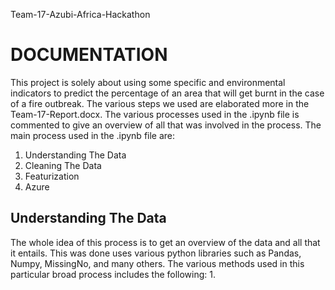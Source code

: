 Team-17-Azubi-Africa-Hackathon
# DOCUMENTATION
This project is solely about using some specific and environmental indicators to predict the percentage of an area that will get burnt in the case of a fire outbreak.
The various steps we used are elaborated more in the Team-17-Report.docx. The various processes used in the .ipynb file is commented to give an overview of all that was involved in the process. The main process used in the .ipynb file are: 
1. Understanding The Data
2. Cleaning The Data
3. Featurization
4. Azure
## Understanding The Data
The whole idea of this process is to get an overview of the data and all that it entails. This was done uses various python libraries such as Pandas, Numpy, MissingNo, and many others. The various methods used in this particular broad process includes the following:
1. 

